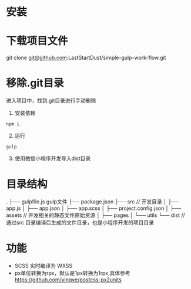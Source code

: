 # 安装
# 下载项目文件
git clone git@github.com:LastStartDust/simple-gulp-work-flow.git

# 移除.git目录
进入项目中，找到.git目录进行手动删除

1. 安装依赖
```
npm i
```

2. 运行
```
gulp
```

3. 使用微信小程序开发导入dist目录


# 目录结构
.
├── gulpfile.js gulp文件
├── package.json
├── src // 开发目录
│   ├── app.js
│   ├── app.json
│   ├── app.scss
│   ├── project.config.json
│   ├── assets // 开发相关的静态文件原始资源
│   ├── pages
│   └── utils
└── dist // 通过src 目录编译后生成的文件目录，也是小程序开发的项目目录


# 功能
+ SCSS 实时编译为 WXSS
+ px单位转换为rpx，默认是1px转换为1rpx,具体参考 https://github.com/yingye/postcss-px2units